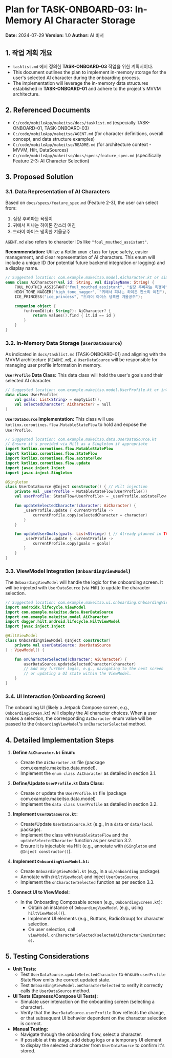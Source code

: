 # Plan for TASK-ONBOARD-03: In-Memory AI Character Storage

**Date:** 2024-07-29
**Version:** 1.0
**Author:** AI 비서

## 1. 작업 계획 개요

- `tasklist.md` 에서 정의한 **TASK-ONBOARD-03** 작업을 위한 계획서이다.
- This document outlines the plan to implement in-memory storage for the user's selected AI character during the onboarding process.
- The implementation will leverage the in-memory data structures established in **TASK-ONBOARD-01** and adhere to the project's MVVM architecture.

## 2. Referenced Documents

*   `C:/code/mobileApp/makeitso/docs/tasklist.md` (especially TASK-ONBOARD-01, TASK-ONBOARD-03)
*   `C:/code/mobileApp/makeitso/AGENT.md` (for character definitions, overall concept, and data structure examples)
*   `C:/code/mobileApp/makeitso/README.md` (for architecture context - MVVM, Hilt, DataSources)
*   `C:/code/mobileApp/makeitso/docs/specs/feature_spec.md` (specifically Feature 2-3: AI Character Selection)

## 3. Proposed Solution

### 3.1. Data Representation of AI Characters

Based on `docs/specs/feature_spec.md` (Feature 2-3), the user can select from:
1.  심장 후벼파는 욕쟁이
2.  귀에서 피나는 하이톤 잔소리 여친
3.  드라이 아이스 냉혹한 겨울공주

`AGENT.md` also refers to character IDs like `"foul_mouthed_assistant"`.

**Recommendation:** Utilize a Kotlin `enum class` for type safety, easier management, and clear representation of AI characters. This enum will include a unique ID (for potential future backend integration or logging) and a display name.

```kotlin
// Suggested location: com.example.makeitso.model.AiCharacter.kt or similar
enum class AiCharacter(val id: String, val displayName: String) {
    FOUL_MOUTHED_ASSISTANT("foul_mouthed_assistant", "심장 후벼파는 욕쟁이"),
    HIGH_TONE_NAGGER("high_tone_nagger", "귀에서 피나는 하이톤 잔소리 여친"),
    ICE_PRINCESS("ice_princess", "드라이 아이스 냉혹한 겨울공주");

    companion object {
        funfromId(id: String?): AiCharacter? {
            return values().find { it.id == id }
        }
    }
}
```

### 3.2. In-Memory Data Storage (`UserDataSource`)

As indicated in `docs/tasklist.md` (TASK-ONBOARD-01) and aligning with the MVVM architecture (`README.md`), a `UserDataSource` will be responsible for managing user profile information in memory.

**`UserProfile` Data Class:**
This data class will hold the user's goals and their selected AI character.

```kotlin
// Suggested location: com.example.makeitso.model.UserProfile.kt or inline in UserDataSource
data class UserProfile(
    val goals: List<String> = emptyList(),
    val selectedCharacter: AiCharacter? = null
)
```

**`UserDataSource` Implementation:**
This class will use `kotlinx.coroutines.flow.MutableStateFlow` to hold and expose the `UserProfile`.

```kotlin
// Suggested location: com.example.makeitso.data.UserDataSource.kt
// Ensure it's provided via Hilt as a Singleton if appropriate
import kotlinx.coroutines.flow.MutableStateFlow
import kotlinx.coroutines.flow.StateFlow
import kotlinx.coroutines.flow.asStateFlow
import kotlinx.coroutines.flow.update
import javax.inject.Inject
import javax.inject.Singleton

@Singleton
class UserDataSource @Inject constructor() { // Hilt injection
    private val _userProfile = MutableStateFlow(UserProfile())
    val userProfile: StateFlow<UserProfile> = _userProfile.asStateFlow()

    fun updateSelectedCharacter(character: AiCharacter) {
        _userProfile.update { currentProfile ->
            currentProfile.copy(selectedCharacter = character)
        }
    }

    fun updateUserGoals(goals: List<String>) { // Already planned in TASK-ONBOARD-01
        _userProfile.update { currentProfile ->
            currentProfile.copy(goals = goals)
        }
    }
}
```

### 3.3. ViewModel Integration (`OnboardingViewModel`)

The `OnboardingViewModel` will handle the logic for the onboarding screen. It will be injected with `UserDataSource` (via Hilt) to update the character selection.

```kotlin
// Suggested location: com.example.makeitso.ui.onboarding.OnboardingViewModel.kt
import androidx.lifecycle.ViewModel
import com.example.makeitso.data.UserDataSource
import com.example.makeitso.model.AiCharacter
import dagger.hilt.android.lifecycle.HiltViewModel
import javax.inject.Inject

@HiltViewModel
class OnboardingViewModel @Inject constructor(
    private val userDataSource: UserDataSource
) : ViewModel() {

    fun onCharacterSelected(character: AiCharacter) {
        userDataSource.updateSelectedCharacter(character)
        // Add any further logic, e.g., navigating to the next screen
        // or updating a UI state within the ViewModel.
    }
}
```

### 3.4. UI Interaction (Onboarding Screen)

The onboarding UI (likely a Jetpack Compose screen, e.g., `OnboardingScreen.kt`) will display the AI character choices. When a user makes a selection, the corresponding `AiCharacter` enum value will be passed to the `OnboardingViewModel`'s `onCharacterSelected` method.

## 4. Detailed Implementation Steps

1.  **Define `AiCharacter.kt` Enum:**
    *   Create the `AiCharacter.kt` file (package com.example.makeitso.data.model).
    *   Implement the `enum class AiCharacter` as detailed in section 3.1.

2.  **Define/Update `UserProfile.kt` Data Class:**
    *   Create or update the `UserProfile.kt` file (package com.example.makeitso.data.model)
    *   Implement the `data class UserProfile` as detailed in section 3.2.

3.  **Implement `UserDataSource.kt`:**
    *   Create/Update `UserDataSource.kt` (e.g., in a `data` or `data/local` package).
    *   Implement the class with `MutableStateFlow` and the `updateSelectedCharacter` function as per section 3.2.
    *   Ensure it is injectable via Hilt (e.g., annotate with `@Singleton` and `@Inject constructor()`).

4.  **Implement `OnboardingViewModel.kt`:**
    *   Create `OnboardingViewModel.kt` (e.g., in a `ui/onboarding` package).
    *   Annotate with `@HiltViewModel` and inject `UserDataSource`.
    *   Implement the `onCharacterSelected` function as per section 3.3.

5.  **Connect UI to ViewModel:**
    *   In the Onboarding Composable screen (e.g., `OnboardingScreen.kt`):
        *   Obtain an instance of `OnboardingViewModel` (e.g., using `hiltViewModel()`).
        *   Implement UI elements (e.g., Buttons, RadioGroup) for character selection.
        *   On user selection, call `viewModel.onCharacterSelected(selectedAiCharacterEnumInstance)`.

## 5. Testing Considerations

*   **Unit Tests:**
    *   Test `UserDataSource.updateSelectedCharacter` to ensure `userProfile` StateFlow emits the correct updated state.
    *   Test `OnboardingViewModel.onCharacterSelected` to verify it correctly calls the `UserDataSource` method.
*   **UI Tests (Espresso/Compose UI Tests):**
    *   Simulate user interaction on the onboarding screen (selecting a character).
    *   Verify that the `UserDataSource.userProfile` flow reflects the change, or that subsequent UI behavior dependent on the character selection is correct.
*   **Manual Testing:**
    *   Navigate through the onboarding flow, select a character.
    *   If possible at this stage, add debug logs or a temporary UI element to display the selected character from `UserDataSource` to confirm it's stored.

